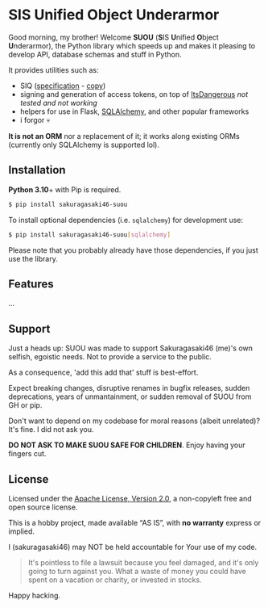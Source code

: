 # SIS Unified Object Underarmor

Good morning, my brother! Welcome **SUOU** (**S**IS **U**nified **O**bject **U**nderarmor), the Python library which speeds up and makes it pleasing to develop API, database schemas and stuff in Python.

It provides utilities such as:
* SIQ ([specification](https://yusur.moe/protocols/siq.html) - [copy](https://suou.readthedocs.io/en/latest/iding.html))
* signing and generation of access tokens, on top of [ItsDangerous](https://github.com/pallets/itsdangerous) *not tested and not working*
* helpers for use in Flask, [SQLAlchemy](https://suou.readthedocs.io/en/latest/sqlalchemy.html), and other popular frameworks
* i forgor 💀

**It is not an ORM** nor a replacement of it; it works along existing ORMs (currently only SQLAlchemy is supported lol).

## Installation

**Python 3.10**+ with Pip is required.

```bash
$ pip install sakuragasaki46-suou
```

To install optional dependencies (i.e. `sqlalchemy`) for development use:

```bash
$ pip install sakuragasaki46-suou[sqlalchemy]
```

Please note that you probably already have those dependencies, if you just use the library.

## Features

...

## Support

Just a heads up: SUOU was made to support Sakuragasaki46 (me)'s own selfish, egoistic needs. Not to provide a service to the public.

As a consequence, 'add this add that' stuff is best-effort.

Expect breaking changes, disruptive renames in bugfix releases, sudden deprecations, years of unmantainment, or sudden removal of SUOU from GH or pip.

Don't want to depend on my codebase for moral reasons (albeit unrelated)? It's fine. I did not ask you.

**DO NOT ASK TO MAKE SUOU SAFE FOR CHILDREN**. Enjoy having your fingers cut.

## License

Licensed under the [Apache License, Version 2.0](LICENSE), a non-copyleft free and open source license.

This is a hobby project, made available “AS IS”, with __no warranty__ express or implied.

I (sakuragasaki46) may NOT be held accountable for Your use of my code.

> It's pointless to file a lawsuit because you feel damaged, and it's only going to turn against you. What a waste of money you could have spent on a vacation or charity, or invested in stocks.

Happy hacking.

